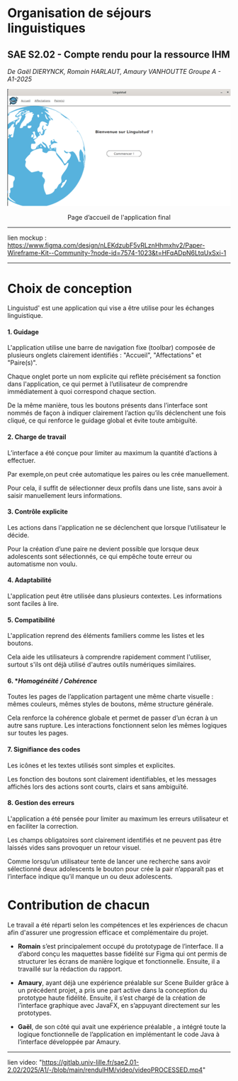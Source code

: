 # Organisation de séjours linguistiques
## SAE S2.02 - Compte rendu pour la ressource IHM


*De Gaël DIERYNCK, Romain HARLAUT, Amaury VANHOUTTE*
*Groupe A - A1-2025*

![alt text](./images/applifinal.png)
<p align="center">Page d’accueil de l'application final</p>

---

lien mockup : https://www.figma.com/design/nLEKdzubF5vRLznHhmxhv2/Paper-Wireframe-Kit--Community-?node-id=7574-1023&t=HFqADpN6LtqUxSxi-1

---

# Choix de conception

Linguistud' est une application qui vise a être utilise pour les échanges linguistique.

#### 1. **Guidage**

L'application utilise une barre de navigation fixe (toolbar) composée de plusieurs onglets clairement identifiés : "Accueil", "Affectations" et "Paire(s)".

Chaque onglet porte un nom explicite qui reflète précisément sa fonction dans l'application, ce qui permet à l’utilisateur de comprendre immédiatement à quoi correspond chaque section.

De la même manière, tous les boutons présents dans l’interface sont nommés de façon à indiquer clairement l’action qu’ils déclenchent une fois cliqué, ce qui renforce le guidage global et évite toute ambiguïté.
 
#### 2. **Charge de travail**
L’interface a été conçue pour limiter au maximum la quantité d’actions à effectuer. 

Par exemple,on peut crée automatique les paires ou les crée manuellement.

Pour cela, il suffit de sélectionner deux profils dans une liste, sans avoir à saisir manuellement leurs informations.

#### 3. **Contrôle explicite**
Les actions dans l'application ne se déclenchent que lorsque l’utilisateur le décide.

Pour la création d’une paire ne devient possible que lorsque deux adolescents sont sélectionnés, ce qui empêche toute erreur ou automatisme non voulu.

#### 4. **Adaptabilité**
L'application peut être utilisée dans plusieurs contextes. Les informations sont faciles à lire.

#### 5. **Compatibilité**
L'application reprend des éléments familiers comme les listes et les boutons.

Cela aide les utilisateurs à comprendre rapidement comment l'utiliser, surtout s'ils ont déjà utilisé d'autres outils numériques similaires.

#### 6. **Homogénéité / Cohérence*
Toutes les pages de l’application partagent une même charte visuelle : mêmes couleurs, mêmes styles de boutons, même structure générale. 

Cela renforce la cohérence globale et permet de passer d’un écran à un autre sans rupture. Les interactions fonctionnent selon les mêmes logiques sur toutes les pages.

#### 7. **Signifiance des codes**
Les icônes et les textes utilisés sont simples et explicites. 

Les fonction des boutons sont clairement identifiables, et les messages affichés lors des actions sont courts, clairs et sans ambiguïté.

#### 8. **Gestion des erreurs**
L'application a été pensée pour limiter au maximum les erreurs utilisateur et en faciliter la correction. 

Les champs obligatoires sont clairement identifiés et ne peuvent pas être laissés vides sans provoquer un retour visuel.

Comme lorsqu’un utilisateur tente de lancer une recherche sans avoir sélectionné deux adolescents le bouton pour crée la pair n’apparaît pas et l’interface indique qu’il manque un ou deux adolescents. 

# Contribution de chacun

Le travail a été réparti selon les compétences et les expériences de chacun afin d'assurer une progression efficace et complémentaire du projet.

- **Romain** s’est principalement occupé du prototypage de l’interface. Il a d’abord conçu les maquettes basse fidélité sur Figma qui ont permis de structurer les écrans de manière logique et fonctionnelle. Ensuite, il a travaillé sur la rédaction du rapport.

- **Amaury**, ayant déjà une expérience préalable sur Scene Builder grâce à un précédent projet, a pris une part active dans la conception du prototype haute fidélité. Ensuite, il s’est chargé de la création de l’interface graphique avec JavaFX, en s’appuyant directement sur les prototypes.

- **Gaël**, de son côté qui avait une expérience préalable , a intégré toute la logique fonctionnelle de l’application en implémentant le code Java à l’interface développée par Amaury.

---

lien video: "https://gitlab.univ-lille.fr/sae2.01-2.02/2025/A1/-/blob/main/renduIHM/video/videoPROCESSED.mp4"






